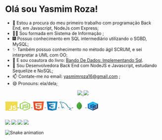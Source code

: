 # Olá sou Yasmim Roza!

- 🔭 Estou a procura do meu primeiro trabalho com programação Back End, em Javascript, NodeJs com Express;
- 👩‍🎓 Sou formada em Sistema de Informação ;
- 🎆 Possuo conhecimento em SQL intermediário utilizando o SGBD, MySQL;
- ✨ Também possuo conhecimento no método ágil SCRUM, e sei interpretar a UML com OO;
- 🎇 E sou coautora do livro: [Bando De Dados: Implementando Sql](https://www.alexaloja.com/MLB-1850643058-banco-de-dados-implementando-sql-_JM).
- 🌱 Sou Desenvolvedora Back End com NodeJS e Javascript, estudando Sequelize e NoSQL;
- 📫 Contate-me no email: yasmimroza16@gmail.com ;
- 😄 Pronouns: ela/dela;
  
<div align="center">
  <a href="https://github.com/YasmimRoza">
  <img height="180em" src="https://github-readme-stats.vercel.app/api?username=YasmimRoza&show_icons=true&theme=dracula&include_all_commits=true&count_private=true"/>
  <img height="180em" src="https://github-readme-stats.vercel.app/api/top-langs/?username=YasmimRoza&layout=compact&langs_count=7&theme=dracula"/>
</div>
  
<div style="display: inline_block"><br>
  <img align="center" alt="Yasmim-Js" height="30" width="40" src="https://raw.githubusercontent.com/devicons/devicon/master/icons/javascript/javascript-plain.svg">
  <img align="center" alt="Yasmim-Node" height="30" width="40" src="https://raw.githubusercontent.com/devicons/devicon/master/icons/nodejs/nodejs-plain.svg">
  <img align="center" alt="Yasmim-HTML" height="30" width="40" src="https://raw.githubusercontent.com/devicons/devicon/master/icons/html5/html5-original.svg">
  <img align="center" alt="Yasmim-CSS" height="30" width="40" src="https://raw.githubusercontent.com/devicons/devicon/master/icons/css3/css3-original.svg">
  <img align="center" alt="Yasmim-MySQL" height="30" width="40" src="https://raw.githubusercontent.com/devicons/devicon/master/icons/mysql/mysql-original.svg">
  <img align="center" alt="Yasmim-MongoDB" height="30" width="40" src="https://raw.githubusercontent.com/devicons/devicon/master/icons/mongodb/mongodb-original.svg">
  <img align="center" alt="Yasmim-Sequelize" height="30" width="40" src="https://raw.githubusercontent.com/devicons/devicon/master/icons/sequelize/sequelize-original.svg">
</div>

##
  
<div>
  <a href="https://www.instagram.com/yasmimroza04" target="_blank"><img src="https://img.shields.io/badge/-Instagram-%23E4405F?style=for-the-badge&logo=instagram&logoColor=white" target="_blank"></a>
  <a href = "mailto:yasmimroza16@gmail.com"><img src="https://img.shields.io/badge/-Gmail-%23333?style=for-the-badge&logo=gmail&logoColor=white" target="_blank"></a>
  <a href="https://www.linkedin.com/in/devyasmimroza/" target="_blank"><img src="https://img.shields.io/badge/-LinkedIn-%230077B5?style=for-the-badge&logo=linkedin&logoColor=white" target="_blank"></a> 
  <a href="https://twitter.com/Yasmim_Roza_" target="_blank"><img src="https://img.shields.io/badge/Twitter-1DA1F2?style=for-the-badge&logo=twitter&logoColor=white" target="_blank"></a> 
 
  ![Snake animation](https://github.com/YasmimRoza/YasmimRoza/blob/output/github-contribution-grid-snake.svg)
 
</div>
